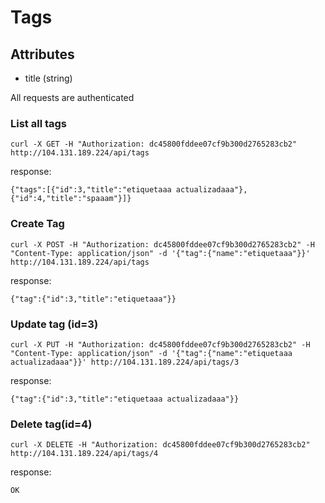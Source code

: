 # Tags
## Attributes
* title (string)

All requests are authenticated

  ### List all tags

    curl -X GET -H "Authorization: dc45800fddee07cf9b300d2765283cb2" http://104.131.189.224/api/tags

  response:

    {"tags":[{"id":3,"title":"etiquetaaa actualizadaaa"},{"id":4,"title":"spaaam"}]}

  ### Create Tag
    curl -X POST -H "Authorization: dc45800fddee07cf9b300d2765283cb2" -H "Content-Type: application/json" -d '{"tag":{"name":"etiquetaaa"}}' http://104.131.189.224/api/tags

  response:

    {"tag":{"id":3,"title":"etiquetaaa"}}

  ### Update tag (id=3)

    curl -X PUT -H "Authorization: dc45800fddee07cf9b300d2765283cb2" -H "Content-Type: application/json" -d '{"tag":{"name":"etiquetaaa actualizadaaa"}}' http://104.131.189.224/api/tags/3

  response:

    {"tag":{"id":3,"title":"etiquetaaa actualizadaaa"}}


  ### Delete tag(id=4)

    curl -X DELETE -H "Authorization: dc45800fddee07cf9b300d2765283cb2" http://104.131.189.224/api/tags/4

  response:

    OK

